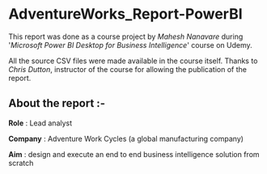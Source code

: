 # AdventureWorks_Report-PowerBI

This report was done as a course project by *Mahesh Nanavare* during '*Microsoft Power BI Desktop for Business Intelligence*' course on Udemy.

All the source CSV files were made available in the course itself. Thanks to *Chris Dutton*, instructor of the course for allowing the publication of the report.

## About the report :-

**Role** : Lead analyst

**Company** : Adventure Work Cycles (a global manufacturing company)

**Aim** : design and execute an end to end business intelligence solution from scratch
